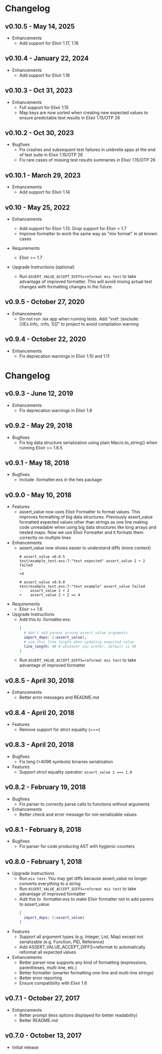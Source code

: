 # Changelog
## v0.10.5 - May 14, 2025

 * Enhancements
   * Add support for Elixir 1.17, 1.18

## v0.10.4 - January 22, 2024

 * Enhancements
   * Add support for Elixir 1.16

## v0.10.3 - Oct 31, 2023

 * Enhancements
   * Full support for Elixir 1.15
   * Map keys are now sorted when creating new expected values to
     ensure predictable test results in Elixir 1.15/OTP 26

## v0.10.2 - Oct 30, 2023

 * Bugfixes
   * Fix crashes and subsequent test failures in umbrella apps at the end of
     test suite in Elixir 1.15/OTP 26
   * Fix rare cases of missing test results summaries in Elixir 1.15/OTP 26

## v0.10.1 - March 29, 2023

 * Enhancements
   * Add support for Elixir 1.14

## v0.10 - May 25, 2022

 * Enhancements
   * Add support for Elixir 1.13. Drop support for Elixir < 1.7
   * Improve formatter to work the same way as "mix format"
     in all known cases

 * Requirements
   * Elixir >= 1.7

 * Upgrade Instructions (optional)
   * Run `ASSERT_VALUE_ACCEPT_DIFFS=reformat mix test` to take advantage of
     improved formatter. This will avoid mixing actual test changes with
     formatting changes in the future.

## v0.9.5 - October 27, 2020

 * Enhancements
   * Do not run :iex app when running tests.
     Add "xref: [exclude: [{IEx.Info, :info, 1}]]" to project
     to avoid compilation warning

## v0.9.4 - October 22, 2020

 * Enhancements
   * Fix deprecation warnings in Elixir 1.10 and 1.11

# Changelog
## v0.9.3 - June 12, 2019

 * Enhancements
   * Fix deprecation warnings in Elixir 1.8

## v0.9.2 - May 29, 2018

 * Bugfixes
   * Fix big data structure serialization using plain Macro.to_string()
     when running Elixir >= 1.6.5

## v0.9.1 - May 18, 2018

 * Bugfixes
   * Include .formatter.exs in the hex package

## v0.9.0 - May 10, 2018

 * Features
   * assert_value now uses Elixir Formatter to format values. This improves
     formatting of big data structures. Previously assert_value formatted
     expected values other than strings as one line making code unreadable
     when using big data structures like long arrays and nested maps. Now
     we use Elixir Formatter and it formats them correctly on multiple lines
 * Enhancements
   * assert_value now shows easier to understand diffs (more context)
     ```
     # assert_value v0.8.5
     test/example_test.exs:7:"test expected" assert_value 2 + 2 failed
     -
     +4

     # assert_value v0.9.0
     test/example_test.exs:7:"test example" assert_value failed
     -    assert_value 2 + 2
     +    assert_value 2 + 2 == 4
     ```
 * Requirements
   * Elixir >= 1.6
 * Upgrade Instructions
   * Add this to .formatter.exs:
     ```elixir
     [
       # don't add parens around assert_value arguments
       import_deps: [:assert_value],
       # use this line length when updating expected value
       line_length: 98 # whatever you prefer, default is 98
     ]
     ```
   * Run `ASSERT_VALUE_ACCEPT_DIFFS=reformat mix test` to take advantage of
     improved formatter

## v0.8.5 - April 30, 2018

 * Enhancements
   * Better error messages and README.md

## v0.8.4 - April 20, 2018

 * Features
   * Remove support for strict equality (===)

## v0.8.3 - April 20, 2018

 * Bugfixes
   * Fix long (>4096 symbols) binaries serialization
 * Features
   * Support strict equality operator: `assert_value 1 === 1.0`

## v0.8.2 - February 19, 2018

 * Bugfixes
   * Fix parser to correctly parse calls to functions without arguments
 * Enhancements
   * Better check and error message for not-serializable values

## v0.8.1 - February 8, 2018

 * Bugfixes
   * Fix parser for code producing AST with hygienic counters

## v0.8.0 - February 1, 2018

 * Upgrade Instructions
   * Run `mix test`. You may get diffs because assert_value no longer converts
     everything to a string
   * Run `ASSERT_VALUE_ACCEPT_DIFFS=reformat mix test` to take advantage of
     improved formatter
   * Add this to .formatter.exs to make Elixir formatter not to add parens to
     assert_value
     ```elixir
     [
       import_deps: [:assert_value]
     ]
     ```
 * Features
   * Support all argument types (e.g. Integer, List, Map) except not
     serializable (e.g. Function, PID, Reference)
   * Add ASSERT_VALUE_ACCEPT_DIFFS=reformat to automatically reformat all
     expected values
 * Enhancements
   * Better parser now supports any kind of formatting (expressions,
     parentheses, multi-line, etc.)
   * Better formatter (smarter formatting one-line and multi-line strings)
   * Better error reporting
   * Ensure compatibility with Elixir 1.6

## v0.7.1 - October 27, 2017

 * Enhancements
   * Better prompt (less options displayed for better readability)
   * Better README.md

## v0.7.0 - October 13, 2017

 * Initial release
